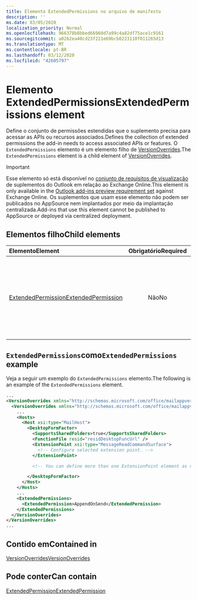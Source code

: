 ```yaml
---
title: Elemento ExtendedPermissions no arquivo de manifesto
description: ''
ms.date: 03/05/2020
localization_priority: Normal
ms.openlocfilehash: 966378b8bbed66960d7a99c4a82df75ace1c9161
ms.sourcegitcommit: a0262ea40cd23f221e69bcb0223110f011265d13
ms.translationtype: MT
ms.contentlocale: pt-BR
ms.lasthandoff: 03/12/2020
ms.locfileid: "42605797"
---
```

# <a name="extendedpermissions-element"></a><span data-ttu-id="382e4-102">Elemento ExtendedPermissions</span><span class="sxs-lookup"><span data-stu-id="382e4-102">ExtendedPermissions element</span></span>

<span data-ttu-id="382e4-103">Define o conjunto de permissões estendidas que o suplemento precisa para acessar as APIs ou recursos associados.</span><span class="sxs-lookup"><span data-stu-id="382e4-103">Defines the collection of extended permissions the add-in needs to access associated APIs or features.</span></span> <span data-ttu-id="382e4-104">O `ExtendedPermissions` elemento é um elemento filho de [VersionOverrides](versionoverrides.md).</span><span class="sxs-lookup"><span data-stu-id="382e4-104">The `ExtendedPermissions` element is a child element of [VersionOverrides](versionoverrides.md).</span></span>

> [!IMPORTANT]
> <span data-ttu-id="382e4-105">Esse elemento só está disponível no [conjunto de requisitos de visualização](../objectmodel/preview-requirement-set/outlook-requirement-set-preview.md) de suplementos do Outlook em relação ao Exchange Online.</span><span class="sxs-lookup"><span data-stu-id="382e4-105">This element is only available in the [Outlook add-ins preview requirement set](../objectmodel/preview-requirement-set/outlook-requirement-set-preview.md) against Exchange Online.</span></span> <span data-ttu-id="382e4-106">Os suplementos que usam esse elemento não podem ser publicados no AppSource nem implantados por meio da implantação centralizada.</span><span class="sxs-lookup"><span data-stu-id="382e4-106">Add-ins that use this element cannot be published to AppSource or deployed via centralized deployment.</span></span>

## <a name="child-elements"></a><span data-ttu-id="382e4-107">Elementos filho</span><span class="sxs-lookup"><span data-stu-id="382e4-107">Child elements</span></span>

|  <span data-ttu-id="382e4-108">Elemento</span><span class="sxs-lookup"><span data-stu-id="382e4-108">Element</span></span> |  <span data-ttu-id="382e4-109">Obrigatório</span><span class="sxs-lookup"><span data-stu-id="382e4-109">Required</span></span>  |  <span data-ttu-id="382e4-110">Descrição</span><span class="sxs-lookup"><span data-stu-id="382e4-110">Description</span></span>  |
|:-----|:-----:|:-----|
|  [<span data-ttu-id="382e4-111">ExtendedPermission</span><span class="sxs-lookup"><span data-stu-id="382e4-111">ExtendedPermission</span></span>](extendedpermission.md)    |  <span data-ttu-id="382e4-112">Não</span><span class="sxs-lookup"><span data-stu-id="382e4-112">No</span></span>   | <span data-ttu-id="382e4-113">Define uma permissão estendida necessária para que o suplemento acesse a API ou o recurso associado.</span><span class="sxs-lookup"><span data-stu-id="382e4-113">Defines an extended permission needed for the add-in to access the associated API or feature.</span></span> |

## <a name="extendedpermissions-example"></a><span data-ttu-id="382e4-114">`ExtendedPermissions`como</span><span class="sxs-lookup"><span data-stu-id="382e4-114">`ExtendedPermissions` example</span></span>

<span data-ttu-id="382e4-115">Veja a seguir um exemplo do `ExtendedPermissions` elemento.</span><span class="sxs-lookup"><span data-stu-id="382e4-115">The following is an example of the `ExtendedPermissions` element.</span></span>

```XML
...
<VersionOverrides xmlns="http://schemas.microsoft.com/office/mailappversionoverrides" xsi:type="VersionOverridesV1_0">
  <VersionOverrides xmlns="http://schemas.microsoft.com/office/mailappversionoverrides/1.1" xsi:type="VersionOverridesV1_1">
    ...
    <Hosts>
      <Host xsi:type="MailHost">
        <DesktopFormFactor>
          <SupportsSharedFolders>true</SupportsSharedFolders>
          <FunctionFile resid="residDesktopFuncUrl" />
          <ExtensionPoint xsi:type="MessageReadCommandSurface">
            <!-- Configure selected extension point. -->
          </ExtensionPoint>

          <!-- You can define more than one ExtensionPoint element as needed. -->

        </DesktopFormFactor>
      </Host>
    </Hosts>
    ...
    <ExtendedPermissions>
      <ExtendedPermission>AppendOnSend</ExtendedPermission>
    </ExtendedPermissions>
  </VersionOverrides>
</VersionOverrides>
...
```

## <a name="contained-in"></a><span data-ttu-id="382e4-116">Contido em</span><span class="sxs-lookup"><span data-stu-id="382e4-116">Contained in</span></span>

[<span data-ttu-id="382e4-117">VersionOverrides</span><span class="sxs-lookup"><span data-stu-id="382e4-117">VersionOverrides</span></span>](versionoverrides.md)

## <a name="can-contain"></a><span data-ttu-id="382e4-118">Pode conter</span><span class="sxs-lookup"><span data-stu-id="382e4-118">Can contain</span></span>

[<span data-ttu-id="382e4-119">ExtendedPermission</span><span class="sxs-lookup"><span data-stu-id="382e4-119">ExtendedPermission</span></span>](extendedpermission.md)

